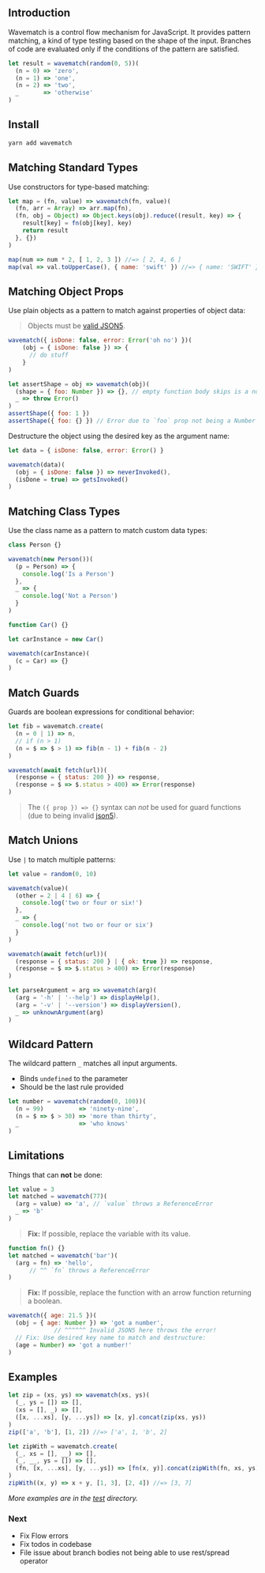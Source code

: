 ## Introduction

Wavematch is a control flow mechanism for JavaScript.
It provides pattern matching, a kind of type testing based on the shape of the input.
Branches of code are evaluated only if the conditions of the pattern are satisfied.

```javascript
let result = wavematch(random(0, 5))(
  (n = 0) => 'zero',
  (n = 1) => 'one',
  (n = 2) => 'two',
  _       => 'otherwise'
)
```

## Install

```sh
yarn add wavematch
```

## Matching Standard Types

Use constructors for type-based matching:

```javascript
let map = (fn, value) => wavematch(fn, value)(
  (fn, arr = Array) => arr.map(fn),
  (fn, obj = Object) => Object.keys(obj).reduce((result, key) => {
    result[key] = fn(obj[key], key)
    return result
  }, {})
)

map(num => num * 2, [ 1, 2, 3 ]) //=> [ 2, 4, 6 ]
map(val => val.toUpperCase(), { name: 'swift' }) //=> { name: 'SWIFT' }
```

## Matching Object Props

Use plain objects as a pattern to match against properties of object data:

> Objects must be [valid JSON5](https://json5.org/).

```javascript
wavematch({ isDone: false, error: Error('oh no') })(
    (obj = { isDone: false }) => {
      // do stuff
    }
)
```

```javascript
let assertShape = obj => wavematch(obj)(
  (shape = { foo: Number }) => {}, // empty function body skips is a no-op/skip
  _ => throw Error()
)
assertShape({ foo: 1 })
assertShape({ foo: {} }) // Error due to `foo` prop not being a Number
```

Destructure the object using the desired key as the argument name:

```javascript
let data = { isDone: false, error: Error() }

wavematch(data)(
  (obj = { isDone: false }) => neverInvoked(),
  (isDone = true) => getsInvoked()
)
```

## Matching Class Types

Use the class name as a pattern to match custom data types:

```javascript
class Person {}

wavematch(new Person())(
  (p = Person) => {
    console.log('Is a Person')
  },
  _ => {
    console.log('Not a Person')
  }
)
```

```javascript
function Car() {}

let carInstance = new Car()

wavematch(carInstance)(
  (c = Car) => {}
)
```

## Match Guards

Guards are boolean expressions for conditional behavior:

```javascript
let fib = wavematch.create(
  (n = 0 | 1) => n,
  // if (n > 1)
  (n = $ => $ > 1) => fib(n - 1) + fib(n - 2)
)
```

```javascript
wavematch(await fetch(url))(
  (response = { status: 200 }) => response,
  (response = $ => $.status > 400) => Error(response)
)
```

> The `({ prop }) => {}` syntax can _not_ be used for guard functions (due to being invalid [json5](https://json5.org/)).

## Match Unions

Use `|` to match multiple patterns:

```javascript
let value = random(0, 10)

wavematch(value)(
  (other = 2 | 4 | 6) => {
    console.log('two or four or six!')
  },
  _ => {
    console.log('not two or four or six')
  }
)
```

```javascript
wavematch(await fetch(url))(
  (response = { status: 200 } | { ok: true }) => response,
  (response = $ => $.status > 400) => Error(response)
)
```

```javascript
let parseArgument = arg => wavematch(arg)(
  (arg = '-h' | '--help') => displayHelp(),
  (arg = '-v' | '--version') => displayVersion(),
  _ => unknownArgument(arg)
)
```


## Wildcard Pattern

The wildcard pattern `_` matches all input arguments.
- Binds `undefined` to the parameter
- Should be the last rule provided

```javascript
let number = wavematch(random(0, 100))(
  (n = 99)          => 'ninety-nine',
  (n = $ => $ > 30) => 'more than thirty',
  _                 => 'who knows'
)
```

## Limitations

Things that can **not** be done:

```javascript
let value = 3
let matched = wavematch(77)(
  (arg = value) => 'a', // `value` throws a ReferenceError
  _ => 'b'
)
```

> **Fix:** If possible, replace the variable with its value.

```javascript
function fn() {}
let matched = wavematch('bar')(
  (arg = fn) => 'hello',
      // ^^ `fn` throws a ReferenceError
)
```

> **Fix:** If possible, replace the function with an arrow function returning a boolean.

```javascript
wavematch({ age: 21.5 })(
  (obj = { age: Number }) => 'got a number',
             // ^^^^^^ Invalid JSON5 here throws the error!
  // Fix: Use desired key name to match and destructure:
  (age = Number) => 'got a number!'
)
```

## Examples

```javascript
let zip = (xs, ys) => wavematch(xs, ys)(
  (_, ys = []) => [],
  (xs = [], _) => [],
  ([x, ...xs], [y, ...ys]) => [x, y].concat(zip(xs, ys))
)
zip(['a', 'b'], [1, 2]) //=> ['a', 1, 'b', 2]
```

```javascript
let zipWith = wavematch.create(
  (_, xs = [], __) => [],
  (_, __, ys = []) => [],
  (fn, [x, ...xs], [y, ...ys]) => [fn(x, y)].concat(zipWith(fn, xs, ys))
)
zipWith((x, y) => x + y, [1, 3], [2, 4]) //=> [3, 7]
```

*More examples are in the [test](test/) directory.*

### Next

- Fix Flow errors
- Fix todos in codebase
- File issue about branch bodies not being able to use rest/spread operator
